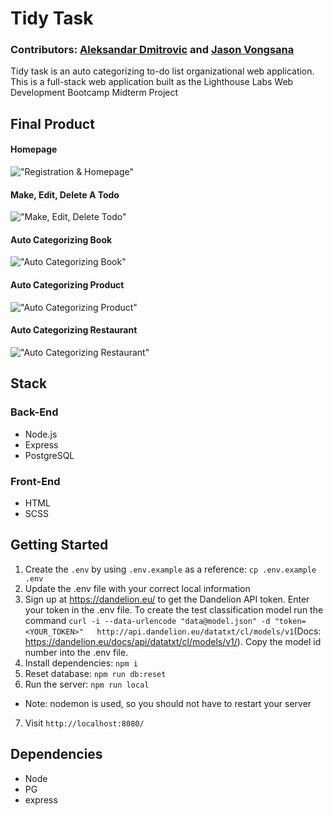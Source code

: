# Tidy Task

### Contributors: [Aleksandar Dmitrovic](https://github.com/AleksandarDmitrovic) and [Jason Vongsana](https://github.com/jvongsana)

Tidy task is an auto categorizing to-do list organizational web application. This is a full-stack web application built as the Lighthouse Labs Web Development Bootcamp Midterm Project

## Final Product

#### Homepage

!["Registration & Homepage"]()

#### Make, Edit, Delete A Todo

!["Make, Edit, Delete Todo"]()

#### Auto Categorizing Book

!["Auto Categorizing Book"]()

#### Auto Categorizing Product

!["Auto Categorizing Product"]()

#### Auto Categorizing Restaurant

!["Auto Categorizing Restaurant"]()

## Stack

### Back-End
- Node.js
- Express
- PostgreSQL

### Front-End
- HTML
- SCSS

## Getting Started

1. Create the `.env` by using `.env.example` as a reference: `cp .env.example .env`
2. Update the .env file with your correct local information 
3. Sign up at https://dandelion.eu/ to get the Dandelion API token. Enter your token in the .env file. To create the test classification model run the command  `curl -i --data-urlencode "data@model.json" -d "token=<YOUR_TOKEN>"   http://api.dandelion.eu/datatxt/cl/models/v1`(Docs: https://dandelion.eu/docs/api/datatxt/cl/models/v1/). Copy the model id number into the .env file.
4. Install dependencies: `npm i`
5. Reset database: `npm run db:reset`
6. Run the server: `npm run local`
  - Note: nodemon is used, so you should not have to restart your server
7. Visit `http://localhost:8080/`

## Dependencies

- Node
- PG
- express

